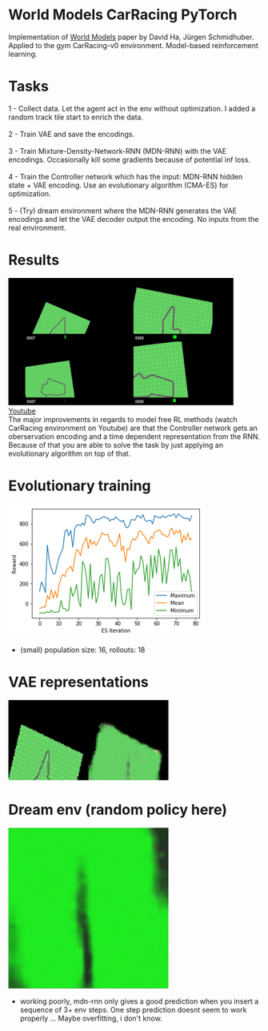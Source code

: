 # World Models CarRacing PyTorch

 Implementation of [World Models](https://arxiv.org/abs/1803.10122) paper by David Ha, Jürgen Schmidhuber.<br />
 Applied to the gym CarRacing-v0 environment. Model-based reinforcement learning.
 
 # Tasks
 1 -  Collect data. Let the agent act in the env without optimization. I added a random track tile start to enrich the data.<br /><br />
 2 -  Train VAE and save the encodings.<br /><br />
 3 -  Train Mixture-Density-Network-RNN (MDN-RNN) with the VAE encodings. Occasionally kill some gradients because of potential inf loss.<br /><br />
 4 -  Train the Controller network which has the input: MDN-RNN hidden state + VAE encoding. Use an evolutionary algorithm (CMA-ES) for optimization.<br /><br />
 5 -  (Try) dream environment where the MDN-RNN generates the VAE encodings and let the VAE decoder output the encoding. No inputs from the real environment.<br />
 
 # Results
 
 ![runs](https://github.com/Hauf3n/World-Models-CarRacing-PyTorch/blob/master/media/runs.gif)
 [Youtube](https://www.youtube.com/watch?v=CAA_a5qtD34)<br />
 The major improvements in regards to model free RL methods (watch CarRacing environment on Youtube)
 are that the Controller network gets an oberservation encoding and a time dependent representation from the RNN. 
 Because of that you are able to solve the task by just applying an evolutionary algorithm on top of that.
 
 # Evolutionary training
 
 ![es](https://github.com/Hauf3n/World-Models-CarRacing-PyTorch/blob/master/media/es.png)
 - (small) population size: 16, rollouts: 18
 
 # VAE representations
 
 ![vae](https://github.com/Hauf3n/World-Models-CarRacing-PyTorch/blob/master/media/vae.gif)
 
 # Dream env (random policy here)
 
 ![dream](https://github.com/Hauf3n/World-Models-CarRacing-PyTorch/blob/master/media/dream_r.gif)
 
 - working poorly, mdn-rnn only gives a good prediction when you insert a sequence of 3+ env steps.
 One step prediction doesnt seem to work properly ... Maybe overfitting, i don't know.
